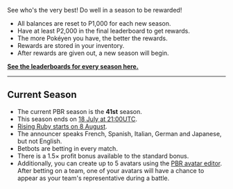 See who's the very best! Do well in a season to be rewarded!

* All balances are reset to P1,000 for each new season.
* Have at least P2,000 in the final leaderboard to get rewards.
* The more Pokéyen you have, the better the rewards.
* Rewards are stored in your inventory.
* After rewards are given out, a new season will begin.

[**See the leaderboards for every season here.**](https://twitchplayspokemon.tv/leaderboard)
*****
## Current Season

* The current PBR season is the **41st** season.
* This season ends on [18 July at 21:00UTC](https://www.timeanddate.com/countdown/generic?iso=20200718T21&p0=1440&msg=Season%2041%20end&font=cursive&csz=1).
* [Rising Ruby starts on 8 August](https://www.timeanddate.com/countdown/generic?iso=20200808T21&p0=1440&msg=Season%2041%20end&font=cursive&csz=1).
* The announcer speaks French, Spanish, Italian, German and Japanese, but not English.
* Betbots are betting in every match.
* There is a 1.5× profit bonus available to the standard bonus.
* Additionally, you can create up to 5 avatars using the [PBR avatar editor](https://twitchplayspokemon.tv/avatars). After betting on a team, one of your avatars will have a chance to appear as your team's representative during a battle.